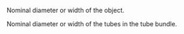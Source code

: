 Nominal diameter or width of the object.

Nominal diameter or width of the tubes in the tube bundle.
